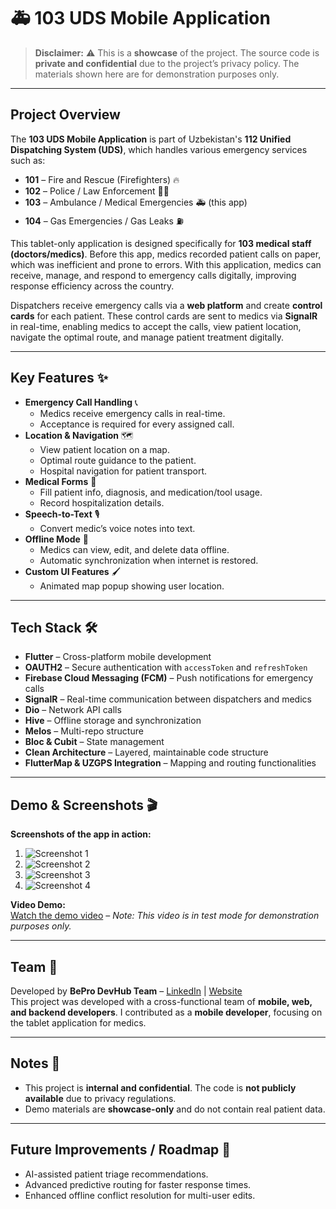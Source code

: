 # 🚑 103 UDS Mobile Application

> **Disclaimer:** ⚠️ This is a **showcase** of the project. The source code is **private and confidential** due to the project’s privacy policy. The materials shown here are for demonstration purposes only.

---

## Project Overview

The **103 UDS Mobile Application** is part of Uzbekistan's **112 Unified Dispatching System (UDS)**, which handles various emergency services such as:  

- **101** – Fire and Rescue (Firefighters) 🔥  
- **102** – Police / Law Enforcement 👮‍♂️  
- **103** – Ambulance / Medical Emergencies 🚑 (this app)  
- **104** – Gas Emergencies / Gas Leaks ⛽  

This tablet-only application is designed specifically for **103 medical staff (doctors/medics)**. Before this app, medics recorded patient calls on paper, which was inefficient and prone to errors. With this application, medics can receive, manage, and respond to emergency calls digitally, improving response efficiency across the country.  

Dispatchers receive emergency calls via a **web platform** and create **control cards** for each patient. These control cards are sent to medics via **SignalR** in real-time, enabling medics to accept the calls, view patient location, navigate the optimal route, and manage patient treatment digitally.

---

## Key Features ✨

- **Emergency Call Handling** 📞
  - Medics receive emergency calls in real-time.
  - Acceptance is required for every assigned call.
- **Location & Navigation** 🗺️
  - View patient location on a map.
  - Optimal route guidance to the patient.
  - Hospital navigation for patient transport.
- **Medical Forms** 📝
  - Fill patient info, diagnosis, and medication/tool usage.
  - Record hospitalization details.
- **Speech-to-Text** 🎙️
  - Convert medic’s voice notes into text.
- **Offline Mode** 📡
  - Medics can view, edit, and delete data offline.
  - Automatic synchronization when internet is restored.
- **Custom UI Features** 🖌️
  - Animated map popup showing user location.
---

## Tech Stack 🛠️

- **Flutter** – Cross-platform mobile development  
- **OAUTH2** – Secure authentication with `accessToken` and `refreshToken`  
- **Firebase Cloud Messaging (FCM)** – Push notifications for emergency calls  
- **SignalR** – Real-time communication between dispatchers and medics  
- **Dio** – Network API calls  
- **Hive** – Offline storage and synchronization  
- **Melos** – Multi-repo structure  
- **Bloc & Cubit** – State management  
- **Clean Architecture** – Layered, maintainable code structure  
- **FlutterMap & UZGPS Integration** – Mapping and routing functionalities  

---

## Demo & Screenshots 🎬

**Screenshots of the app in action:**

1. ![Screenshot 1](path_to_image_1)  
2. ![Screenshot 2](path_to_image_2)  
3. ![Screenshot 3](path_to_image_3)  
4. ![Screenshot 4](path_to_image_4)

**Video Demo:**  
[Watch the demo video](your_video_url) – *Note: This video is in test mode for demonstration purposes only.*

---

## Team 👥

Developed by **BePro DevHub Team** – [LinkedIn](https://www.linkedin.com/company/bepro-devhub/people/) | [Website](https://devhub.uz/)  
This project was developed with a cross-functional team of **mobile, web, and backend developers**. I contributed as a **mobile developer**, focusing on the tablet application for medics.

---

## Notes 📝

- This project is **internal and confidential**. The code is **not publicly available** due to privacy regulations.  
- Demo materials are **showcase-only** and do not contain real patient data.  

---

## Future Improvements / Roadmap 🚀

- AI-assisted patient triage recommendations.  
- Advanced predictive routing for faster response times.  
- Enhanced offline conflict resolution for multi-user edits.  
